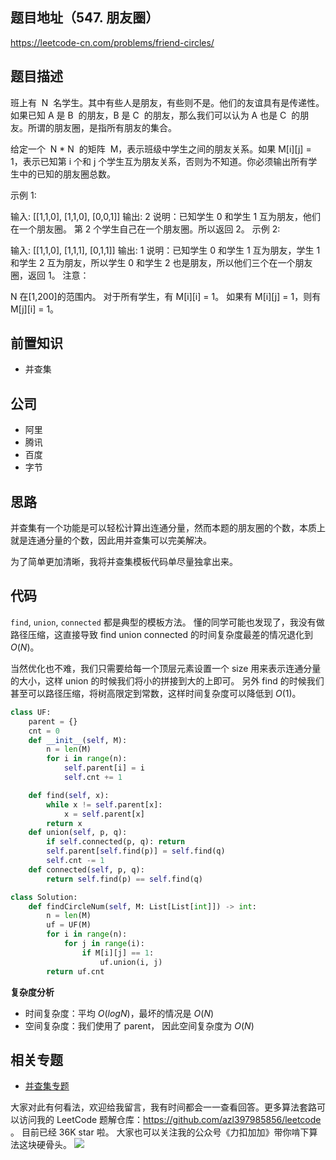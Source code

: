## 题目地址（547. 朋友圈）

https://leetcode-cn.com/problems/friend-circles/

## 题目描述

班上有  N  名学生。其中有些人是朋友，有些则不是。他们的友谊具有是传递性。如果已知 A 是 B  的朋友，B 是 C  的朋友，那么我们可以认为 A 也是 C  的朋友。所谓的朋友圈，是指所有朋友的集合。

给定一个  N \* N  的矩阵  M，表示班级中学生之间的朋友关系。如果 M[i][j] = 1，表示已知第 i 个和 j 个学生互为朋友关系，否则为不知道。你必须输出所有学生中的已知的朋友圈总数。

示例 1:

输入:
[[1,1,0],
[1,1,0],
[0,0,1]]
输出: 2
说明：已知学生 0 和学生 1 互为朋友，他们在一个朋友圈。
第 2 个学生自己在一个朋友圈。所以返回 2。
示例 2:

输入:
[[1,1,0],
[1,1,1],
[0,1,1]]
输出: 1
说明：已知学生 0 和学生 1 互为朋友，学生 1 和学生 2 互为朋友，所以学生 0 和学生 2 也是朋友，所以他们三个在一个朋友圈，返回 1。
注意：

N 在[1,200]的范围内。
对于所有学生，有 M[i][i] = 1。
如果有 M[i][j] = 1，则有 M[j][i] = 1。

## 前置知识

- 并查集

## 公司

- 阿里
- 腾讯
- 百度
- 字节

## 思路

并查集有一个功能是可以轻松计算出连通分量，然而本题的朋友圈的个数，本质上就是连通分量的个数，因此用并查集可以完美解决。

为了简单更加清晰，我将并查集模板代码单尽量独拿出来。

## 代码

`find`, `union`, `connected` 都是典型的模板方法。 懂的同学可能也发现了，我没有做路径压缩，这直接导致 find union connected 的时间复杂度最差的情况退化到 $O(N)$。

当然优化也不难，我们只需要给每一个顶层元素设置一个 size 用来表示连通分量的大小，这样 union 的时候我们将小的拼接到大的上即可。 另外 find 的时候我们甚至可以路径压缩，将树高限定到常数，这样时间复杂度可以降低到 $O(1)$。

```python
class UF:
    parent = {}
    cnt = 0
    def __init__(self, M):
        n = len(M)
        for i in range(n):
            self.parent[i] = i
            self.cnt += 1

    def find(self, x):
        while x != self.parent[x]:
            x = self.parent[x]
        return x
    def union(self, p, q):
        if self.connected(p, q): return
        self.parent[self.find(p)] = self.find(q)
        self.cnt -= 1
    def connected(self, p, q):
        return self.find(p) == self.find(q)

class Solution:
    def findCircleNum(self, M: List[List[int]]) -> int:
        n = len(M)
        uf = UF(M)
        for i in range(n):
            for j in range(i):
                if M[i][j] == 1:
                    uf.union(i, j)
        return uf.cnt

```

**复杂度分析**

- 时间复杂度：平均 $O(logN)$，最坏的情况是 $O(N)$
- 空间复杂度：我们使用了 parent， 因此空间复杂度为 $O(N)$

## 相关专题

- [并查集专题](https://github.com/azl397985856/leetcode/blob/master/thinkings/union-find.md)

大家对此有何看法，欢迎给我留言，我有时间都会一一查看回答。更多算法套路可以访问我的 LeetCode 题解仓库：https://github.com/azl397985856/leetcode 。 目前已经 36K star 啦。
大家也可以关注我的公众号《力扣加加》带你啃下算法这块硬骨头。
![](https://tva1.sinaimg.cn/large/007S8ZIlly1gfcuzagjalj30p00dwabs.jpg)
